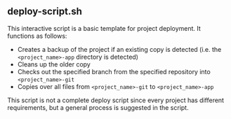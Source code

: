## deploy-script.sh
This interactive script is a basic template for project deployment. It functions as follows:

* Creates a backup of the project if an existing copy is detected (i.e. the `<project_name>-app` directory is detected)
* Cleans up the older copy
* Checks out the specified branch from the specified repository into `<project_name>-git`
* Copies over all files from `<project_name>-git` to `<project_name>-app`

This script is not a complete deploy script since every project has different requirements, but a general process is suggested in the script.


